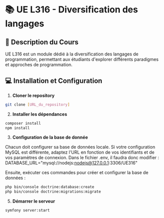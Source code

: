 # 📚 UE L316 - Diversification des langages


## 🎯 Description du Cours
UE L316 est un module dédié à la diversification des langages de programmation, permettant aux étudiants d'explorer différents paradigmes et approches de programmation.

## 💻 Installation et Configuration

1. **Cloner le repository**
```bash
git clone [URL_du_repository]
```

2. **Installer les dépendances**
```bash
composer install
npm install  
```

3. **Configuration de la base de donnée**
   
Chacun doit configurer sa base de données locale. Si votre configuration MySQL est différente, adaptez l'URL en fonction de vos identifiants et de vos paramètres de connexion.
Dans le fichier .env, il faudra donc modifier  :
DATABASE_URL="mysql://nodejs:nodejs@127.0.0.1:3306/UE316"

Ensuite, exécuter ces commandes pour créer et configurer la base de données :
```bash
php bin/console doctrine:database:create
php bin/console doctrine:migrations:migrate
```

5. **Démarrer le serveur**
```bash
symfony server:start
```
